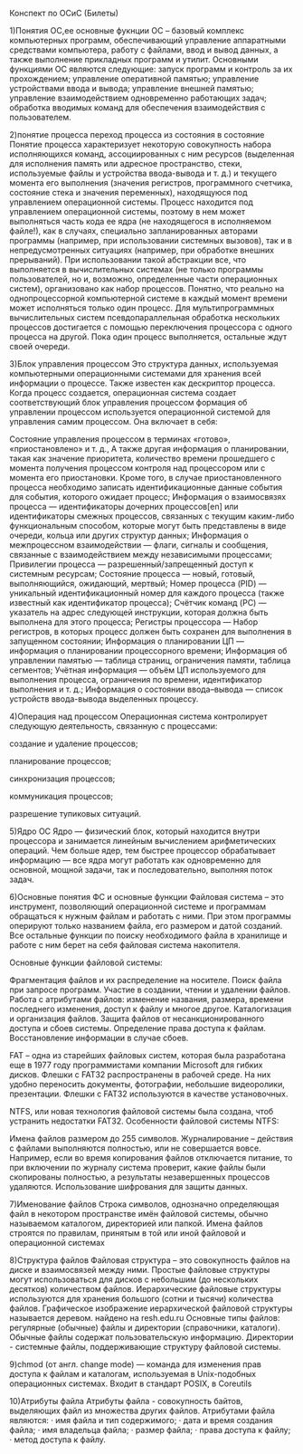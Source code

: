 Конспект по ОСиС (Билеты)

1)Понятия ОС,ее основные фукнции
ОС – базовый комплекс компьютерных программ, обеспечивающий управление аппаратными средствами компьютера, работу с файлами, ввод и вывод данных, а также выполнение прикладных программ и утилит.
Основными функциями ОС являются следующие: запуск программ и контроль за их прохождением; управление оперативной памятью; управление устройствами ввода и вывода; управление внешней памятью; управление взаимодействием одновременно работающих задач; обработка вводимых команд для обеспечения взаимодействия с пользователем.

2)понятие процесса переход процесса из состояния в состояние
Понятие процесса характеризует некоторую совокупность набора исполняющихся команд, ассоциированных с ним ресурсов (выделенная для исполнения память или адресное пространство, стеки, используемые файлы и устройства ввода-вывода и т. д.) и текущего момента его выполнения (значения регистров, программного счетчика, состояние стека и значения переменных), находящуюся под управлением операционной системы. 
 Процесс находится под управлением операционной системы, поэтому в нем может выполняться часть кода ее ядра (не находящегося в исполняемом файле!), как в случаях, специально запланированных авторами программы (например, при использовании системных вызовов), так и в непредусмотренных ситуациях (например, при обработке внешних прерываний).
При использовании такой абстракции все, что выполняется в вычислительных системах (не только программы пользователей, но и, возможно, определенные части операционных систем), организовано как набор процессов. Понятно, что реально на однопроцессорной компьютерной системе в каждый момент времени может исполняться только один процесс. Для мультипрограммных вычислительных систем псевдопараллельная обработка нескольких процессов достигается с помощью переключения процессора с одного процесса на другой. Пока один процесс выполняется, остальные ждут своей очереди.

3)Блок управления процессом
Это структура данных, используемая компьютерными операционными системами для хранения всей информации о процессе. Также известен как дескриптор процесса. Когда процесс создается, операционная система создает соответствующий блок управления процессом
формация об управлении процессом используется операционной системой для управления самим процессом.
Она включает в себя:

Состояние управления процессом в терминах «готово», «приостановлено» и т. д., А также другая информация о планировании, такая как значение приоритета, количество времени прошедшего с момента получения процессом контроля над процессором или с момента его приостановки. Кроме того, в случае приостановленного процесса необходимо записать идентификационные данные события для события, которого ожидает процесс;
Информация о взаимосвязях процесса — идентификаторы дочерних процессов[en] или идентификаторы смежных процессов, связанных с текущим каким-либо функциональным способом, которые могут быть представлены в виде очереди, кольца или других структур данных;
Информация о межпроцессном взаимодействии — флаги, сигналы и сообщения, связанные с взаимодействием между независимыми процессами;
Привилегии процесса — разрешенный/запрещенный доступ к системным ресурсам;
Состояние процесса — новый, готовый, выполняющийся, ожидающий, мертвый;
Номер процесса (PID) — уникальный идентификационный номер для каждого процесса (также известный как идентификатор процесса);
Счётчик команд (PC) — указатель на адрес следующей инструкции, которая должна быть выполнена для этого процесса;
Регистры процессора — Набор регистров, в которых процесс должен быть сохранен для выполнения в запущенном состоянии;
Информация о планировании ЦП — информация о планировании процессорного времени;
Информация об управлении памятью — таблица страниц, ограничения памяти, таблица сегментов;
Учётная информация — объём ЦП используемого для выполнения процесса, ограничения по времени, идентификатор выполнения и т. д.;
Информация о состоянии ввода–вывода — список устройств ввода-вывода выделенных процессу.

4)Операция над процессом
Операционная система контролирует следующую деятельность, связанную с процессами:

создание и удаление процессов;

планирование процессов;

синхронизация процессов;

коммуникация процессов;

разрешение тупиковых ситуаций.

5)Ядро ОС
 Ядро — физический блок, который находится внутри процессора и занимается линейным вычислением арифметических операций. Чем больше ядер, тем быстрее процессор обрабатывает информацию — все ядра могут работать как одновременно для основной, мощной задачи, так и последовательно, выполняя поток задач.
 
 6)Основные понятия ФС и основные функции
 Файловая система – это инструмент, позволяющий операционной системе и программам обращаться к нужным файлам и работать с ними. При этом программы оперируют только названием файла, его размером и датой созданий. Все остальные функции по поиску необходимого файла в хранилище и работе с ним берет на себя файловая система накопителя.

Основные функции файловой системы:

Фрагментация файлов и их распределение на носителе.
Поиск файла при запросе программ.
Участие в создании, чтении и удалении файлов.
Работа с атрибутами файлов: изменение названия, размера, времени последнего изменения, доступ к файлу и многое другое.
Каталогизация и организация файлов.
Защита файлов от несанкционированного доступа и сбоев системы.
Определение права доступа к файлам.
Восстановление информации в случае сбоев.

FAT – одна из старейших файловых систем, которая была разработана еще в 1977 году программистами компании Microsoft для гибких дисков.
Флешки с FAT32 распространены в рабочей среде. На них удобно переносить документы, фотографии, небольшие видеоролики, презентации.
Флешки с FAT32 используются в качестве установочных.


NTFS, или новая технология файловой системы была создана, чтоб устранить недостатки FAT32.
Особенности файловой системы NTFS:

Имена файлов размером до 255 символов.
Журналирование – действия с файлами выполняются полностью, или не совершается вовсе. Например, если во время копирования файлов отключается питание, то при включении по журналу система проверит, какие файлы были скопированы полностью, а результаты незавершенных процессов удаляются.
Использование шифрования для защиты данных.
 
7)Именование файлов 
Строка символов, однозначно определяющая файл в некотором пространстве имён файловой системы, обычно называемом каталогом, директорией или папкой. Имена файлов строятся по правилам, принятым в той или иной файловой и операционной системах

8)Структура файлов 
Файловая структура – это совокупность файлов на диске и взаимосвязей между ними. Простые файловые структуры могут использоваться для дисков с небольшим (до нескольких десятков) количеством файлов. Иерархические файловые структуры используются для хранения большого (сотни и тысячи) количества файлов. Графическое изображение иерархической файловой структуры называется деревом.
найдено на resh.edu.ru
Основные типы файлов: регулярные (обычные) файлы и директории (справочники, каталоги). Обычные файлы содержат пользовательскую информацию. Директории - системные файлы, поддерживающие структуру файловой системы.

9)chmod (от англ. change mode) — команда для изменения прав доступа к файлам и каталогам, используемая в Unix-подобных операционных системах. Входит в стандарт POSIX, в Coreutils

10)Атрибуты файла 
Атрибуты файла - совокупность байтов, выделяющих файл из множества других файлов.
Атрибутами файла являются: · имя файла и тип содержимого; · дата и время создания файла; · имя владельца файла; · размер файла; · права доступа к файлу; · метод доступа к файлу.
